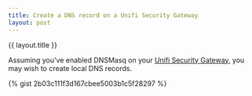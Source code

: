 ```yaml
---
title: Create a DNS record on a Unifi Security Gateway
layout: post
---
```


{{ layout.title }}

Assuming you've enabled DNSMasq on your [Unifi Security Gateway](https://store.ui.com/products/unifi-security-gateway), you may wish to create local DNS records.

{% gist 2b03c111f3d167cbee5003b1c5f28297 %}
